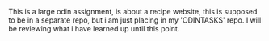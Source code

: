 This is a large odin assignment, is about a recipe website, this is supposed to be in a separate repo, but i am just placing in my 'ODINTASKS' repo. I will be reviewing what i have learned up until this point.